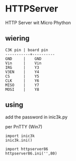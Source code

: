 # HTTPServer
HTTP Server wit Micro Phython

wiering
-------

```
C3K pin | board pin
-----------+----------
GND     |    GND
Vin     |    Vin
IRG     |    Y3
V3EN    |    Y4
CS      |    Y5
CLK     |    Y6
MISO    |    Y7
MOSI    |    Y8
```


using
-----
add the password in inic3k.py

per PnTTY (Win7)
```
import inic3k
inic3k.ini()

import httpserver86
httpserver86.ini('',80)
```
